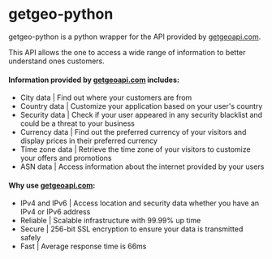 # getgeo-python

getgeo-python is a python wrapper for the API provided by [getgeoapi.com](https://getgeoapi.com).

This API allows the one to access a wide range of information to better understand ones customers.

#### Information provided by [getgeoapi.com](https://getgeoapi.com) includes:

- City data | Find out where your customers are from
- Country data | Customize your application based on your user's country
- Security data | Check if your user appeared in any security blacklist and could be a threat to your business
- Currency data | Find out the preferred currency of your visitors and display prices in their preferred currency
- Time zone data | Retrieve the time zone of your visitors to customize your offers and promotions
- ASN data | Access information about the internet provided by your users

#### Why use [getgeoapi.com](https://getgeoapi.com):

- IPv4 and IPv6 | Access location and security data whether you have an IPv4 or IPv6 address
- Reliable | Scalable infrastructure with 99.99% up time
- Secure | 256-bit SSL encryption to ensure your data is transmitted safely
- Fast | Average response time is 66ms